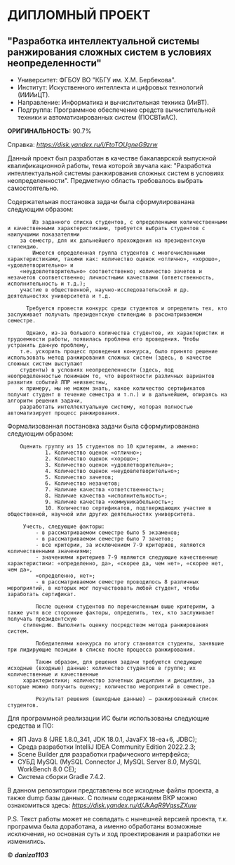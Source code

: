 # ДИПЛОМНЫЙ ПРОЕКТ
## "Разработка интеллектуальной системы ранжирования сложных систем в условиях неопределенности"


- Университет: ФГБОУ ВО "КБГУ им. Х.М. Бербекова".
- Институт: Искуственного интеллекта и цифровых технологий  (ИИИиЦТ).
- Направление: Информатика и вычислительная техника (ИиВТ).
- Подгруппа: Программное обеспечение средств вычислительной техники и автоматизированных систем (ПОСВТиАС).



**ОРИГИНАЛЬНОСТЬ:** 90.7%

Справка: *https://disk.yandex.ru/i/FtoTOUgneG9zrw*


Данный проект был разработан в качестве бакалаврской выпускной квалификационной работы, тема которой звучала как: "Разработка интеллектуальной системы ранжирования 
сложных систем в условиях неопределенности". Предметную область требовалось выбрать самостоятельно. 

Содержательная постановка задачи была сформулированана следующим образом:
            
            Из заданного списка студентов, с определенными количественными и качественными характеристиками, требуется выбрать студентов с наилучшими показателями 
        за семестр, для их дальнейшего прохождения на президентскую стипендию.
            Имеется определенная группа студентов с многочисленными характеристиками, такими как: количество оценок «отлично», «хорошо», «удовлетворительно» и 
        «неудовлетворительно» соответственно; количество зачетов и незачетов соответственно; личностными качествами (ответственность, исполнительность и т.д.); 
        участие в общественной, научно-исследовательской и др. деятельностях университета и т.д. 
        
          Требуется провести конкурс среди студентов и определить тех, кто заслуживает получать президентскую стипендию в рассматриваемом семестре.
        
          Однако, из-за большого количества студентов, их характеристик и трудоемкости работы, появилась проблема его проведения. Чтобы устранить данную проблему, 
        т.е. ускорить процесс проведения конкурса, было принято решение использовать метод ранжирования сложных систем (здесь, в качестве сложных систем выступают 
        студенты) в условиях неопределенности (здесь, под неопределенностью понимаем то, что вероятности различных вариантов развития событий ЛПР неизвестны, 
        к примеру, мы не можем знать, какое количество сертификатов получит студент в течение семестра и т.п.) и в дальнейшем, опираясь на алгоритм решения задачи, 
        разработать интеллектуальную систему, которая полностью автоматизирует процесс ранжирования.
        
Формализованная постановка задачи была сформулированана следующим образом:
        
        Оценить группу из 15 студентов по 10 критериям, а именно:
                1. Количество оценок «отлично»;
                2. Количество оценок «хорошо»;
                3. Количество оценок «удовлетворительно»;
                4. Количество оценок «неудовлетворительно»;
                5. Количество зачетов;
                6. Количество незачетов;
                7. Наличие качества «ответственность»;
                8. Наличие качества «исполнительность»;
                9. Наличие качества «коммуникабельность»;
                10. Количество сертификатов, подтверждающих участие в общественной, научной или других деятельностях университета.
         
         Учесть, следующие факторы:
             - в рассматриваемом семестре было 5 экзаменов;
             - в рассматриваемом семестре было 7 зачетов;
             - все критерии, за исключением 7-9 критериев, являются количественными значениями;
             - значениями критериев 7-9 являются следующие качественные характеристики: «определенно, да», «скорее да, чем нет», «скорее нет, чем да», 
             «определенно, нет»;
             - в рассматриваемом семестре проводилось 8 различных мероприятий, в которых мог поучаствовать любой студент, чтобы заработать сертификат.
             
             После оценки студентов по перечисленным выше критериям, а также учтя все сторонние факторы, определить, тех, кто заслуживает получать президентскую 
         стипендию. Выполнить оценку посредством метода ранжирования систем.
         
             Победителями конкурса по итогу становятся студенты, занявшие три лидирующие позиции в списке после процесса ранжирования.
             
             Таким образом, для решения задачи требуются следующие исходные (входные) данные: количество студентов в группе; их количественные и качественные 
         характеристики; количество зачетных дисциплин и дисциплин, за которые можно получить оценку; количество мероприятий в семестре. 
             
             Результат решения (выходные данные) – ранжированный список студентов.
             
          

Для программной реализации ИС были использованы следующие средства и ПО:
- ЯП Java 8 (JRE 1.8.0_341, JDK 18.0.1, JavaFX 18-ea+6, JDBC);
- Среда разработки IntelliJ IDEA Community Edition 2022.2.3;
- Scene Builder для разработки графического интерфейса;
- СУБД MySQL (MySQL Connector J, MySQL Server 8.0, MySQL WorkBench 8.0 CE);
- Система сборки Gradle 7.4.2.

В данном репозитории представлены все исходные файлы проекта, а также dump базы данных.
С полным содержанием ВКР можно ознакомиться здесь: *https://disk.yandex.ru/d/JkAqR9VqssZXuw*

P.S. Текст работы может не совпадать с нынешней версией проекта, т.к. программа была доработана, а именно обработаны возможные исключения, но основная суть и 
ход проектирования и разработки не изменились.


© ***daniza1103***

